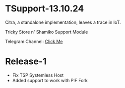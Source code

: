 # TSupport-13.10.24

Citra, a standalone implementation, leaves a trace in IoT.

Tricky Store n' Shamiko Support Module

Telegram Channel: [Click Me](https://t.me/citraintegritytrick/3)

# Release-1
- Fix TSP Systemless Host
- Added support to work with PIF Fork